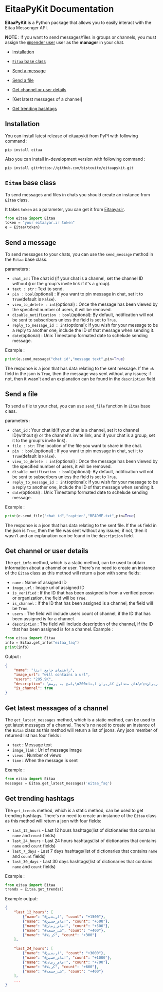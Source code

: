 # EitaaPyKit Documentation
**EitaaPyKit** is a Python package that allows you to easily interact with the Eitaa Messenger API.

**NOTE** : If you want to send messages/files in groups or channels, you must assign the [@sender user](https://eitaa.com/sender) user as the **manager** in your chat.

- [Installation](#installation)
- [`Eitaa` base class](#eitaa-base-class)
- [Send a message](#send-a-message)
- [Send a file](#send-a-file)
- [Get channel or user details](#get-latest-messages-of-a-channel)
- [Get latest messages of a channel]

- [Get trending hashtags](#get-trending-hashtags)

## Installation
You can install latest release of eitaapykit from PyPI with following command :
```
pip install eitaa
```
Also you can install in-development version with following command :
```
pip install git+https://github.com/bistcuite/eitaapykit.git
```

## `Eitaa` base class
To send messages and files in chats you should create an instance from `Eitaa` class.

It takes `token` as a parameter, you can get it from [Eitaayar.ir](https://eitaayar.ir/).

```py
from eitaa import Eitaa
token = "your eitaayar.ir token"
e = Eitaa(token)
```

## Send a message
To send messages to your chats, you can use the `send_message` method in the `Eitaa` base class.

parameters :
- `chat_id` : The chat id (if your chat is a channel, set the channel ID without `@` or the group's invite link if it's a group). 
- `text : str` : Text to send.
- `pin : bool`(optional) : If you want to pin message in chat, set it to `True`(default is `False`).
- `view_to_delete : int`(optional) : Once the message has been viewed by the specified number of users, it will be removed. 
- `disable_notification : bool`(optional): By default, notification will not be sent to subscribers unless the field is set to `True`. 
- `reply_to_message_id : int`(optional): If you wish for your message to be a reply to another one, include the ID of that message when sending it. 
- `date`(optional) : Unix Timestamp formated date to schelude sending message.

Example :
```py
print(e.send_message("chat id","message text",pin=True)
```

The response is a json that has data relating to the sent message. If the `ok` field in the json is `True`, then the message was sent without any issues; if not, then it wasn't and an explanation can be found in the `description` field. 

## Send a file
To send a file to your chat, you can use `send_file` function in `Eitaa` base class.


parameters :
- `chat_id` : Your chat id(if your chat is a channel, set it to channel ID(without `@`) or the channel's invite link, and if your chat is a group, set it to the group's invite link).
- `file : str`: The location of the file you want to share in the chat.
- `pin : bool`(optional) : If you want to pin message in chat, set it to `True`(default is `False`).
- `view_to_delete : int`(optional) : Once the message has been viewed by the specified number of users, it will be removed. 
- `disable_notification : bool`(optional): By default, notification will not be sent to subscribers unless the field is set to `True`. 
- `reply_to_message_id : int`(optional): If you wish for your message to be a reply to another one, include the ID of that message when sending it. 
- `date`(optional) : Unix Timestamp formated date to schelude sending message.

Example :
```py
print(e.send_file("chat id","caption","README.txt",pin=True)
```

The response is a json that has data relating to the sent file. If the `ok` field in the json is `True`, then the file was sent without any issues; if not, then it wasn't and an explanation can be found in the `description` field. 

## Get channel or user details
The `get_info` method, which is a static method, can be used to obtain information about a channel or user. There's no need to create an instance of the `Eitaa` class as this method will return a json with some fields:
- `name` : Name of assigned ID
- `image_url` : Image url of assigned ID
- `is_verified` : If the ID that has been assigned is from a verified perosn or organization, the field will be `True`. 
- `is_channel` : If the ID that has been assigned is a channel, the field will be `True`.
- `users` : The field will include users count of channel, if the ID that has been assigned is for a channel. 
- `description` : The field will include description of the channel, if the ID that has been assigned is for a channel. 
Example :
```py
from eitaa import Eitaa
info = Eitaa.get_info("eitaa_faq")
print(info)
```

Output :
```json
{
    "name": "راهنمای جامع ایتا", 
    "image_url": "will contains a url", 
    "users": "205.9K", 
    "description": "پاسخ به پرسش\u200cهای متداول کاربران ایتا\n\nپشتیبانی کاربران:\n@support\n\nکانال اطلاع\u200cرسانی رسمی:\n@eitaa\n\nوبسایت رسمی برنامه:\nhttps://eitaa.com", "is_verified": true,
    "is_channel": true
}
```

## Get latest messages of a channel
The `get_latest_messages` method, which is a static method, can be used to get latest messages of a channel. There's no need to create an instance of the `Eitaa` class as this method will return a list of jsons.
Any json member of returned list has four fields :
- `text` : Message text
- `image_link` : Url of message image
- `views` : Number of views
- `time` : When the message is sent

Example :
```py
from eitaa import Eitaa
messages = Eitaa.get_latest_messages('eitaa_faq')
```

## Get trending hashtags
The `get_trends` method, which is a static method, can be used to get trending hashtags. There's no need to create an instance of the `Eitaa` class as this method will return a json with four fields:

- `last_12_hours` - Last 12 hours hashtags(list of dictionaries that contains `name` and `count` fields)
- `last_24_hours` - Last 24 hours hashtags(list of dictionaries that contains `name` and `count` fields)
- `last_7_days` - Last 7 days hashtags(list of dictionaries that contains `name` and `count` fields)
- `last_30_days` - Last 30 days hashtags(list of dictionaries that contains `name` and `count` fields)

Example :
```py
from eitaa import Eitaa
trends = Eitaa.get_trends()
```

Example output:
```json
{
    "last_12_hours": [
        {"name": "#اربعین", "count": "+1500"}, 
        {"name": "#امام_حسین", "count": "+500"}, 
        {"name": "#امام_زمان", "count": "+500"}, 
        {"name": "#شب_جمعه", "count": "+400"}, 
        {"name": "#کربلا", "count": "+300"}
    ], 
    
    "last_24_hours": [
        {"name": "#اربعین", "count": "+3000"}, 
        {"name": "#امام_حسین", "count": "+1000"}, 
        {"name": "#امام_زمان", "count": "+700"}, 
        {"name": "#کربلا", "count": "+600"}, 
        {"name": "#شب_جمعه", "count": "+400"}
    ],
    ...
}
```
